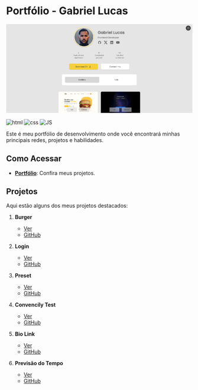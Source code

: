 # Portfólio - Gabriel Lucas

<img src="./assets/readme-img/portifolio.png">

![html](https://img.shields.io/badge/HTML5-E34F26?style=for-the-badge&logo=html5&logoColor=white)
![css](https://img.shields.io/badge/CSS3-1572B6?style=for-the-badge&logo=css3&logoColor=white)
![JS](https://img.shields.io/badge/JavaScript-F7DF1E?style=for-the-badge&logo=javascript&logoColor=black)

Este é meu portfólio de desenvolvimento onde você encontrará minhas principais redes, projetos e habilidades.

## Como Acessar

- **[Portfólio](https://example.com)**: Confira meus projetos.

## Projetos

Aqui estão alguns dos meus projetos destacados:

1. **Burger**

   - [Ver](https://menudigitalio.netlify.app)
   - [GitHub](https://github.com/DevGabriel0402/cardapio-digital.io)

2. **Login**

   - [Ver](https://loginpage-io.netlify.app)
   - [GitHub](https://github.com/DevGabriel0402/Tela-de-Login)

3. **Preset**

   - [Ver](https://preset-io.netlify.app)
   - [GitHub](https://github.com/DevGabriel0402/presets-io)

4. **Convencily Test**

   - [Ver](https://convencily-test-frontend.netlify.app/)
   - [GitHub](https://github.com/DevGabriel0402/convencily-teste-frontend)

5. **Bio Link**

   - [Ver](https://linksaqui.netlify.app)
   - [GitHub](https://github.com/DevGabriel0402/linksUteis)

6. **Previsão do Tempo**
   - [Ver](https://previsaodotempo-io.netlify.app)
   - [GitHub](https://github.com/DevGabriel0402/WeatherApp-io)

